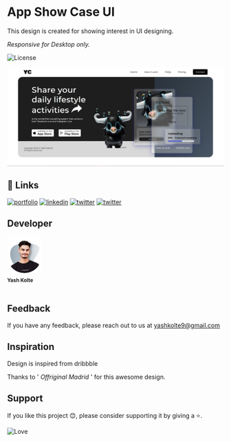 # App Show Case UI

This design is created for showing interest in UI designing.

<i>Responsive for Desktop only.</i>

![License](https://img.shields.io/github/license/yashkolte/UIDesign.svg)


<img src="./assets/readme/readme.png" />

## 🔗 Links
[![portfolio](https://img.shields.io/badge/my_github-000?style=for-the-badge&logo=ko-fi&logoColor=white)](https://github.com/yashkolte)
[![linkedin](https://img.shields.io/badge/linkedin-0A66C2?style=for-the-badge&logo=linkedin&logoColor=white)](https://www.linkedin.com/in/yashkolte)
[![twitter](https://img.shields.io/badge/twitter-1DA1F2?style=for-the-badge&logo=twitter&logoColor=white)](https://twitter.com/yashkolte20)
[![twitter](https://img.shields.io/badge/instagram-f60866?style=for-the-badge&logo=instagram&logoColor=white)](https://twitter.com/yashkolte20)


## Developer
<div align="left">
<img src="./assets/readme/DP.png" width="80px;" alt=""/><br /><sub><b>Yash Kolte</b></sub></a><br /><br />

## Feedback

If you have any feedback, please reach out to us at yashkolte9@gmail.com

## Inspiration 

Design is inspired from dribbble

Thanks to '<i> Offriginal Madrid </i>' for this awesome design.

## Support

If you like this project 😊, please consider supporting it by giving a ⭐️.


![Love](http://ForTheBadge.com/images/badges/built-with-love.svg)